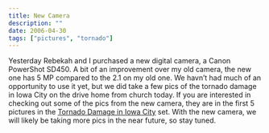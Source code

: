 ```yaml
---
title: New Camera
description: ""
date: 2006-04-30
tags: ["pictures", "tornado"]
---
```


Yesterday Rebekah and I purchased a new digital camera, a Canon PowerShot SD450. A bit of an improvement over my old camera, the new one has 5 MP compared to the 2.1 on my old one. We havn’t had much of an opportunity to use it yet, but we did take a few pics of the tornado damage in Iowa City on the drive home from church today. If you are interested in checking out some of the pics from the new camera, they are in the first 5 pictures in the [Tornado Damage in Iowa City](http://www.flickr.com/photos/mizidymizark/sets/72057594106916152/) set. With the new camera, we will likely be taking more pics in the near future, so stay tuned.